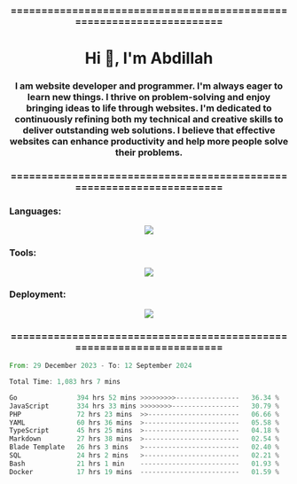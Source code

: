<h3 align="center">=====================================================================</h3>
<h1 align="center">Hi 👋, I'm Abdillah</h1>
<h3 align="center">I am website developer and programmer. I'm always eager to learn new things. I thrive on problem-solving and enjoy bringing ideas to life through websites. I'm dedicated to continuously refining both my technical and creative skills to deliver outstanding web solutions. I believe that effective websites can enhance productivity and help more people solve their problems.</h3>
<h3 align="center">=====================================================================</h3>

<h3 align="left">Languages:</h3>
<p align="center">
  <a href="https://skillicons.dev">
    <img src="https://skillicons.dev/icons?i=go,nodejs,php,css,html,kotlin" />
  </a>
</p>

<h3 align="left">Tools:</h3>
<p align="center">
  <a href="https://skillicons.dev">
    <img src="https://skillicons.dev/icons?i=express,nextjs,postman,powershell,bash,nginx,arduino,laravel,androidstudio,react,prisma" />
  </a>
</p>

<h3 align="left">Deployment:</h3>
<p align="center">
  <a href="https://skillicons.dev">
    <img src="https://skillicons.dev/icons?i=git,github,docker,aws,jenkins,prometheus,grafana,mongodb,postgres,mysql" />
  </a>
</p>

<h3 align="center">=====================================================================</h3>

<!--START_SECTION:waka-->

```rust
From: 29 December 2023 - To: 12 September 2024

Total Time: 1,083 hrs 7 mins

Go               394 hrs 52 mins >>>>>>>>>----------------   36.34 %
JavaScript       334 hrs 33 mins >>>>>>>>-----------------   30.79 %
PHP              72 hrs 23 mins  >>-----------------------   06.66 %
YAML             60 hrs 36 mins  >------------------------   05.58 %
TypeScript       45 hrs 25 mins  >------------------------   04.18 %
Markdown         27 hrs 38 mins  >------------------------   02.54 %
Blade Template   26 hrs 3 mins   >------------------------   02.40 %
SQL              24 hrs 2 mins   >------------------------   02.21 %
Bash             21 hrs 1 min    -------------------------   01.93 %
Docker           17 hrs 19 mins  -------------------------   01.59 %
```

<!--END_SECTION:waka-->
<!---
Abedmuh/Abedmuh is a ✨ special ✨ repository because its `README.md` (this file) appears on your GitHub profile.
You can click the Preview link to take a look at your changes.
--->
